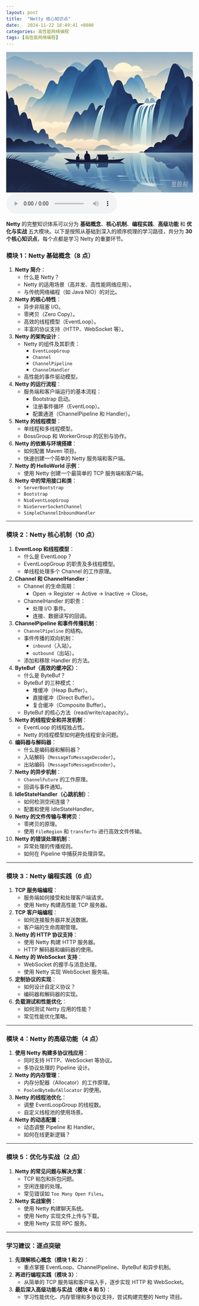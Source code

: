 ```yaml
---
layout: post
title:  "Netty 核心知识点"
date:   2024-11-22 18:49:41 +0800
categories: 高性能网络编程
tags: [高性能网络编程]
---
```

![描述图片](/asset/img/1.png)
<audio controls autoplay>
  <source src="/asset/mp3/a2.mp3" type="audio/mpeg">
</audio>



**Netty** 的完整知识体系可以分为 **基础概念**、**核心机制**、**编程实践**、**高级功能** 和 **优化与实战** 五大模块。以下是按照从基础到深入的顺序梳理的学习路径，共分为 **30 个核心知识点**，每个点都是学习 Netty 的重要环节。



### **模块 1：Netty 基础概念（8 点）**

1. **Netty 简介**：
   - 什么是 Netty？
   - Netty 的适用场景（高并发、高性能网络应用）。
   - 与传统网络编程（如 Java NIO）的对比。
2. **Netty 的核心特性**：
   - 异步非阻塞 I/O。
   - 零拷贝（Zero Copy）。
   - 高效的线程模型（EventLoop）。
   - 丰富的协议支持（HTTP、WebSocket 等）。
3. **Netty 的架构设计**：
   - Netty 的组件及其职责：
     - `EventLoopGroup`
     - `Channel`
     - `ChannelPipeline`
     - `ChannelHandler`
   - 高性能的事件驱动模型。
4. **Netty 的运行流程**：
   - 服务端和客户端运行的基本流程：
     - Bootstrap 启动。
     - 注册事件循环（EventLoop）。
     - 配置通道（ChannelPipeline 和 Handler）。
5. **Netty 的线程模型**：
   - 单线程和多线程模型。
   - BossGroup 和 WorkerGroup 的区别与协作。
6. **Netty 的依赖与环境搭建**：
   - 如何配置 Maven 项目。
   - 快速创建一个简单的 Netty 服务端和客户端。
7. **Netty 的 HelloWorld 示例**：
   - 使用 Netty 创建一个最简单的 TCP 服务端和客户端。
8. **Netty 中的常用接口和类**：
   - `ServerBootstrap`
   - `Bootstrap`
   - `NioEventLoopGroup`
   - `NioServerSocketChannel`
   - `SimpleChannelInboundHandler`

------

### **模块 2：Netty 核心机制（10 点）**

1. **EventLoop 和线程模型**：
   - 什么是 EventLoop？
   - EventLoopGroup 的职责及多线程模型。
   - 单线程处理多个 Channel 的工作原理。
2. **Channel 和 ChannelHandler**：
   - Channel 的生命周期：
     - Open -> Register -> Active -> Inactive -> Close。
   - ChannelHandler 的职责：
     - 处理 I/O 事件。
     - 连接、数据读写的回调。
3. **ChannelPipeline 和事件传播机制**：
   - `ChannelPipeline` 的结构。
   - 事件传播的双向机制：
     - `inbound`（入站）。
     - `outbound`（出站）。
   - 添加和移除 Handler 的方法。
4. **ByteBuf（高效的缓冲区）**：
   - 什么是 ByteBuf？
   - ByteBuf 的三种模式：
     - 堆缓冲（Heap Buffer）。
     - 直接缓冲（Direct Buffer）。
     - 复合缓冲（Composite Buffer）。
   - ByteBuf 的核心方法（read/write/capacity）。
5. **Netty 的线程安全和并发机制**：
   - EventLoop 的线程独占性。
   - Netty 的线程模型如何避免线程安全问题。
6. **编码器与解码器**：
   - 什么是编码器和解码器？
   - 入站解码（`MessageToMessageDecoder`）。
   - 出站编码（`MessageToMessageEncoder`）。
7. **Netty 的异步机制**：
   - `ChannelFuture` 的工作原理。
   - 回调与事件通知。
8. **IdleStateHandler（心跳机制）**：
   - 如何检测空闲连接？
   - 配置和使用 IdleStateHandler。
9. **Netty 的文件传输与零拷贝**：
   - 零拷贝的原理。
   - 使用 `FileRegion` 和 `transferTo` 进行高效文件传输。
10. **Netty 的错误处理机制**：
    - 异常处理的传播规则。
    - 如何在 Pipeline 中捕获并处理异常。

------

### **模块 3：Netty 编程实践（6 点）**

1. **TCP 服务端编程**：
   - 服务端如何接受和处理客户端请求。
   - 使用 Netty 构建高性能 TCP 服务器。
2. **TCP 客户端编程**：
   - 如何连接服务器并发送数据。
   - 客户端的生命周期管理。
3. **Netty 的 HTTP 协议支持**：
   - 使用 Netty 构建 HTTP 服务器。
   - HTTP 解码器和编码器的使用。
4. **Netty 的 WebSocket 支持**：
   - WebSocket 的握手与消息处理。
   - 使用 Netty 实现 WebSocket 服务端。
5. **定制协议的实现**：
   - 如何设计自定义协议？
   - 编码器和解码器的实现。
6. **负载测试和性能优化**：
   - 如何测试 Netty 应用的性能？
   - 常见性能优化策略。

------

### **模块 4：Netty 的高级功能（4 点）**

1. **使用 Netty 构建多协议栈应用**：
   - 同时支持 HTTP、WebSocket 等协议。
   - 多协议处理的 Pipeline 设计。
2. **Netty 的内存管理**：
   - 内存分配器（Allocator）的工作原理。
   - `PooledByteBufAllocator` 的使用。
3. **Netty 的线程池优化**：
   - 调整 EventLoopGroup 的线程数。
   - 自定义线程池的使用场景。
4. **Netty 的动态配置**：
   - 动态调整 Pipeline 和 Handler。
   - 如何在线更新逻辑？

------

### **模块 5：优化与实战（2 点）**

1. **Netty 的常见问题与解决方案**：
   - TCP 粘包和拆包问题。
   - 空闲连接的处理。
   - 常见错误如 `Too Many Open Files`。
2. **Netty 实战案例**：
   - 使用 Netty 构建聊天系统。
   - 使用 Netty 实现文件上传与下载。
   - 使用 Netty 实现 RPC 服务。

------

### **学习建议：逐点突破**

1. **先理解核心概念（模块 1 和 2）**：
   - 重点掌握 EventLoop、ChannelPipeline、ByteBuf 和异步机制。
2. **再进行编程实践（模块 3）**：
   - 从简单的 TCP 服务端和客户端入手，逐步实现 HTTP 和 WebSocket。
3. **最后深入高级功能与实战（模块 4 和 5）**：
   - 学习性能优化、内存管理和多协议支持，尝试构建完整的 Netty 项目。